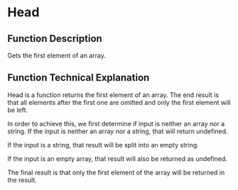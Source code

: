 # Head

## Function Description
Gets the first element of an array.

## Function Technical Explanation
Head is a function returns the first element of an array. The end result is that all elements after the first one are omitted and only the first element will be left.

In order to achieve this, we first determine if input is neither an array nor a string. If the input is neither an array nor a string, that will return undefined.

If the input is a string, that result will be split into an empty string.

If the input is an empty array, that result will also be returned as undefined.

The final result is that only the first element of the array will be returned in the result.
